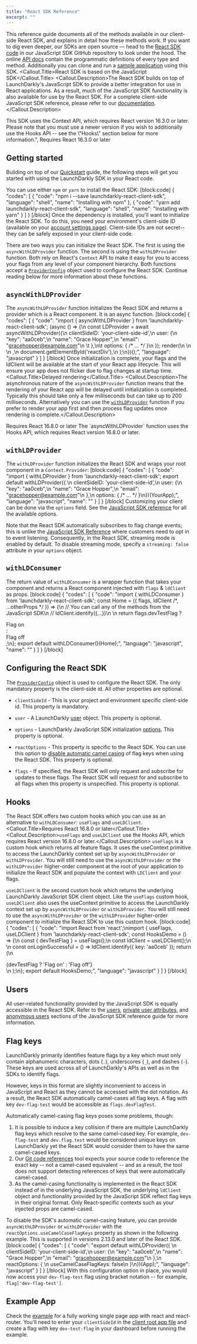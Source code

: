 ```yaml
---
title: "React SDK Reference"
excerpt: ""
---
```

This reference guide documents all of the methods available in our client-side React SDK, and explains in detail how these methods work. If you want to dig even deeper, our SDKs are open source — head to the [React SDK code](https://github.com/launchdarkly/react-client-sdk) in our JavaScript SDK GitHub repository to look under the hood. The online [API docs](https://launchdarkly.github.io/react-client-sdk/) contain the programmatic definitions of every type and method. Additionally you can clone and run a [sample application](https://docs.launchdarkly.com/docs/react-sdk-reference#example-app) using this SDK.
<Callout intent="info">
  <Callout.Title>React SDK is based on the JavaScript SDK</Callout.Title>
   <Callout.Description>The React SDK builds on top of LaunchDarkly's JavaScript SDK to provide a better integration for use in React applications. As a result, much of the JavaScript SDK functionality is also available for use by the React SDK. For a complete client-side JavaScript SDK reference, please refer to our [documentation](https://docs.launchdarkly.com/docs/js-sdk-reference).</Callout.Description>
</Callout>

<Callout intent="alert">
   <Callout.Description>This SDK uses the Context API, which requires React version 16.3.0 or later. Please note that you must use a newer version if you wish to additionally use the Hooks API -- see the \"Hooks\" section below for more information.",
  <Callout.Title>Requires React 16.3.0 or later</Callout.Description>
</Callout>

## Getting started
Building on top of our [Quickstart](./getting-started) guide, the following steps will get you started with using the LaunchDarkly SDK in your React code.

You can use either `npm` or `yarn` to install the React SDK:
[block:code]
{
  "codes": [
    {
      "code": "npm i --save launchdarkly-react-client-sdk",
      "language": "shell",
      "name": "Installing with npm"
    },
    {
      "code": "yarn add launchdarkly-react-client-sdk",
      "language": "shell",
      "name": "Installing with yarn"
    }
  ]
}
[/block]
Once the dependency is installed, you'll want to initialize the React SDK. To do this, you need your environment's client-side ID (available on your [account settings page](https://app.launchdarkly.com/settings#/projects)). Client-side IDs are not secret-- they can be safely exposed in your client-side code.

There are two ways you can initialize the React SDK. The first is using the `asyncWithLDProvider` function. The second is using the `withLDProvider` function. Both rely on React's `Context` API to make it easy for you to access your flags from any level of your component hierarchy. Both functions accept a [`ProviderConfig`](https://docs.launchdarkly.com/docs/react-sdk-reference#configuring-the-react-sdk) object used to configure the React SDK. Continue reading below for more information about these functions.

## `asyncWithLDProvider`
The `asyncWithLDProvider` function initializes the React SDK and returns a provider which is a React component. It is an async function.
[block:code]
{
  "codes": [
    {
      "code": "import { asyncWithLDProvider } from 'launchdarkly-react-client-sdk';
(async () => {\n  const LDProvider = await asyncWithLDProvider({\n    clientSideID: 'your-client-side-id',\n    user: {\n      \"key\": \"aa0ceb\",\n      \"name\": \"Grace Hopper\",\n      \"email\": \"gracehopper@example.com\"\n \t  },\n\t  options: { /* ... */ }\n  });
  render(\n    <LDProvider>\n      <YourApp />\n    </LDProvider>,\n    document.getElementById('reactDiv'),\n  );\n})();",
      "language": "javascript"
    }
  ]
}
[/block]
Once initialization is complete, your flags and the ldClient will be available at the start of your React app lifecycle. This will ensure your app does not flicker due to flag changes at startup time. 
<Callout intent="alert">
  <Callout.Title>Delayed rendering</Callout.Title>
   <Callout.Description>The asynchronous nature of the `asyncWithLDProvider` function means that the rendering of your React app will be delayed until initialization is completed. Typically this should take only a few milliseconds but can take up to 200 milliseconds. Alternatively you can use the [`withLDProvider`](https://docs.launchdarkly.com/docs/react-sdk-reference#-withldprovider-) function if you prefer to render your app first and then process flag updates once rendering is complete.</Callout.Description>
</Callout>

<Callout intent="alert">
<Callout.Title>Requires React 16.8.0 or later</Callout.Title>
   <Callout.Description>The `asyncWithLDProvider` function uses the Hooks API, which requires React version 16.8.0 or later.</Callout.Description>

</Callout>

## `withLDProvider`
The `withLDProvider` function initializes the React SDK and wraps your root component in a `Context.Provider`:
[block:code]
{
  "codes": [
    {
      "code": "import { withLDProvider } from 'launchdarkly-react-client-sdk';
export default withLDProvider({ \n  clientSideID: 'your-client-side-id',\n  user: {\n    \"key\": \"aa0ceb\",\n    \"name\": \"Grace Hopper\",\n    \"email\": \"gracehopper@example.com\"\n  },\n  options: { /* ... */ }\n})(YourApp);",
      "language": "javascript",
      "name": ""
    }
  ]
}
[/block]
Customizing your client can be done via the `options` field. See the [JavaScript SDK reference](https://docs.launchdarkly.com/docs/js-sdk-reference#customizing-your-client) for all the available options.

Note that the React SDK automatically subscribes to flag change events; this is unlike the [JavaScript SDK Reference](./js-sdk-reference#subscribing-to-feature-flag-changes) where customers need to opt in to event listening. Consequently, in the React SDK, streaming mode is enabled by default. To disable streaming mode, specify a `streaming: false` attribute in your `options` object.

## `withLDConsumer`

The return value of `withLDConsumer` is a wrapper function that takes your component and returns a React component injected with `flags` & `ldClient` as props.
[block:code]
{
  "codes": [
    {
      "code": "import { withLDConsumer } from 'launchdarkly-react-client-sdk';
const Home = ({ flags, ldClient /*, ...otherProps */ }) => {\n  // You can call any of the methods from the JavaScript SDK\n  // ldClient.identify({...})\n  \n  return flags.devTestFlag ? <div>Flag on</div> : <div>Flag off</div>;\n};
export default withLDConsumer()(Home);",
      "language": "javascript",
      "name": ""
    }
  ]
}
[/block]

## Configuring the React SDK
The [`ProviderConfig`](https://launchdarkly.github.io/react-client-sdk/interfaces/providerconfig.html) object is used to configure the React SDK. The only mandatory property is the client-side id. All other properties are optional.

* `clientSideId` - This is your project and environment specific client-side id. This property is mandatory.

* `user` - A LaunchDarkly [user](http://docs.launchdarkly.com/docs/js-sdk-reference#users) object. This property is optional.

* `options` - LaunchDarkly JavaScript SDK initialization [options](https://docs.launchdarkly.com/docs/js-sdk-reference#customizing-your-client). This property is optional.

* `reactOptions` - This property is specific to the React SDK. You can use this option to [disable automatic camel casing](https://docs.launchdarkly.com/docs/react-sdk-reference#flag-keys) of flag keys when using the React SDK. This property is optional.

* `flags` - If specified, the React SDK will only request and subscribe for updates to these flags. The React SDK will request for and subscribe to all flags when this property is unspecified. This property is optional.
## Hooks
The React SDK offers two custom hooks which you can use as an alternative to `withLDConsumer`: `useFlags` and `useLDClient`.
<Callout intent="alert">
  <Callout.Title>Requires React 16.8.0 or later</Callout.Title>
   <Callout.Description>`useFlags` and `useLDClient` use the Hooks API, which requires React version 16.8.0 or later.</Callout.Description>
</Callout>
`useFlags` is a custom hook which returns all feature flags. It uses the useContext primitive to access the LaunchDarkly context set up by `asyncWithLDProvider` or `withLDProvider`. You will still need to use the `asyncWithLDProvider` or the `withLDProvider` higher-order component at the root of your application to initialize the React SDK and populate the context with `LDClient` and your flags.

`useLDClient` is the second custom hook which returns the underlying LaunchDarkly JavaScript SDK client object. Like the `useFlags` custom hook, `useLDClient` also uses the useContext primitive to access the LaunchDarkly context set up by `asyncWithLDProvider` or `withLDProvider`. You will still need to use the `asyncWithLDProvider` or the `withLDProvider` higher-order component to initialize the React SDK to use this custom hook.
[block:code]
{
  "codes": [
    {
      "code": "import React from 'react';\nimport { useFlags, useLDClient } from 'launchdarkly-react-client-sdk';
const HooksDemo = () => {\n  const { devTestFlag } = useFlags();\n  const ldClient = useLDClient();\n  \n  const onLoginSuccessful = () => ldClient.identify({ key: 'aa0ceb' });
  return (\n    <div>{devTestFlag ? 'Flag on' : 'Flag off'}</div>\n  );\n};
export default HooksDemo;",
      "language": "javascript"
    }
  ]
}
[/block]

## Users
All user-related functionality provided by the JavaScript SDK is equally accessible in the React SDK. Refer to the [users](https://docs.launchdarkly.com/docs/js-sdk-reference#users), [private user attributes](https://docs.launchdarkly.com/docs/js-sdk-reference#private-user-attributes), and [anonymous users](https://docs.launchdarkly.com/docs/js-sdk-reference#anonymous-users) sections of the JavaScript SDK reference guide for more information.
## Flag keys
LaunchDarkly primarily identifies feature flags by a key which must only contain alphanumeric characters, dots (`.`), underscores (`_`), and dashes (`-`). These keys are used across all of LaunchDarkly's APIs as well as in the SDKs to identify flags.

However, keys in this format are slightly inconvenient to access in JavaScript and React as they cannot be accessed with the dot notation. As a result, the React SDK automatically camel-cases all flag keys. A flag with key `dev-flag-test` would be accessible as `flags.devFlagTest`.

Automatically camel-casing flag keys poses some problems, though:


1. It is possible to induce a key collision if there are multiple LaunchDarkly flag keys which resolve to the same camel-cased key. For example, `dev-flag-test` and `dev.flag.test` would be considered unique keys on LaunchDarkly yet the React SDK would consider them to have the same camel-cased keys.
2. Our [Git code references](./git-code-references) tool expects your source code to reference the exact key -- not a camel-cased equivalent -- and as a result, the tool does not support detecting references of keys that were automatically camel-cased.
3. As the camel-casing functionality is implemented in the React SDK instead of in the underlying JavaScript SDK, the underlying `ldClient` object and functionality provided by the JavaScript SDK reflect flag keys in their original format. Only React-specific contexts such as your injected props are camel-cased.

To disable the SDK's automatic camel-casing feature, you can provide `asyncWithLDProvider` or `withLDProvider` with the `reactOptions.useCamelCaseFlagKeys` property as shown in the following example. This is supported in versions 2.13.0 and later of the React SDK.
[block:code]
{
  "codes": [
    {
      "code": "export default withLDProvider({ \n  clientSideID: 'your-client-side-id',\n  user: {\n    \"key\": \"aa0ceb\",\n    \"name\": \"Grace Hopper\",\n    \"email\": \"gracehopper@example.com\"\n  },\n  reactOptions: { \n    useCamelCaseFlagKeys: false\n  }\n})(App);",
      "language": "javascript"
    }
  ]
}
[/block]
With this configuration option in place, you would now access your `dev-flag-test` flag using bracket notation -- for example, `flag['dev-flag-test']`.
## Example App
Check the [example](https://github.com/launchdarkly/react-client-sdk/tree/master/examples/hoc) for a fully working single page app with react and react-router. You'll need to enter your `clientSideId` in the [client root app file](https://github.com/launchdarkly/react-client-sdk/blob/master/examples/hoc/src/universal/app.js) and create a flag with key `dev-test-flag` in your dashboard before running the example.